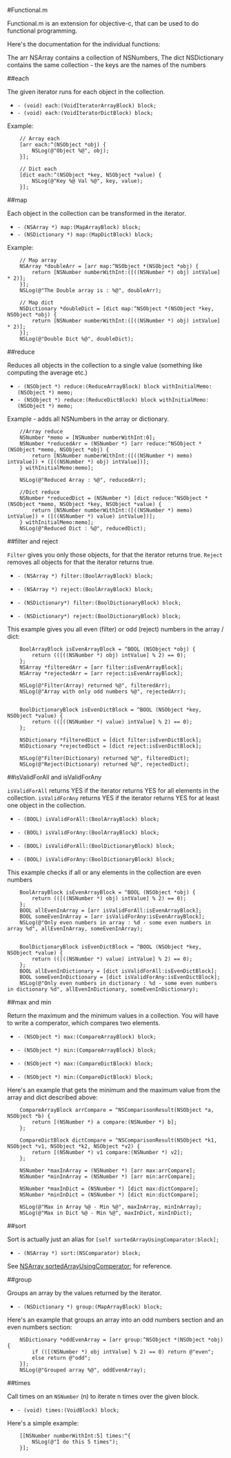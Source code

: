 #Functional.m

Functional.m is an extension for objective-c, that can be used to do functional programming.

Here's the documentation for the individual functions:

The arr NSArray contains a collection of NSNumbers, The dict NSDictionary contains the same collection - the keys are the names of the numbers

##each

The given iterator runs for each object in the collection.

- `- (void) each:(VoidIteratorArrayBlock) block;`
- `- (void) each:(VoidIteratorDictBlock) block;`

Example:

```objc
	// Array each
    [arr each:^(NSObject *obj) {
        NSLog(@"Object %@", obj);
    }];
    
    // Dict each
    [dict each:^(NSObject *key, NSObject *value) {
        NSLog(@"Key %@ Val %@", key, value);
    }];
```

##map

Each object in the collection can be transformed in the iterator.

- `- (NSArray *) map:(MapArrayBlock) block;`
- `- (NSDictionary *) map:(MapDictBlock) block;`

Example:

```objc
	// Map array
    NSArray *doubleArr = [arr map:^NSObject *(NSObject *obj) {
        return [NSNumber numberWithInt:([((NSNumber *) obj) intValue] * 2)];
    }];
    NSLog(@"The Double array is : %@", doubleArr);
    
    // Map dict
    NSDictionary *doubleDict = [dict map:^NSObject *(NSObject *key, NSObject *obj) {
        return [NSNumber numberWithInt:([((NSNumber *) obj) intValue] * 2)];
    }];
    NSLog(@"Double Dict %@", doubleDict);
```

##reduce

Reduces all objects in the collection to a single value (something like computing the average etc.)

- `- (NSObject *) reduce:(ReduceArrayBlock) block withInitialMemo:(NSObject *) memo;`
- `- (NSObject *) reduce:(ReduceDictBlock) block withInitialMemo:(NSObject *) memo;`

Example - adds all NSNumbers in the array or dictionary.

```objc 
	//Array reduce
    NSNumber *memo = [NSNumber numberWithInt:0];
    NSNumber *reducedArr = (NSNumber *) [arr reduce:^NSObject *(NSObject *memo, NSObject *obj) {
        return [NSNumber numberWithInt:([((NSNumber *) memo) intValue]) + ([((NSNumber *) obj) intValue])];
    } withInitialMemo:memo];
    
    NSLog(@"Reduced Array : %@", reducedArr);
    
    //Dict reduce
    NSNumber *reducedDict = (NSNumber *) [dict reduce:^NSObject *(NSObject *memo, NSObject *key, NSObject *value) {
        return [NSNumber numberWithInt:([((NSNumber *) memo) intValue]) + ([((NSNumber *) value) intValue])];
    } withInitialMemo:memo];
    NSLog(@"Reduced Dict : %@", reducedDict);
```

##filter and reject

`Filter` gives you only those objects, for that the iterator returns true. `Reject` removes all objects for that the iterator returns true.

- `- (NSArray *) filter:(BoolArrayBlock) block;`
- `- (NSArray *) reject:(BoolArrayBlock) block;`

- `- (NSDictionary*) filter:(BoolDictionaryBlock) block;`
- `- (NSDictionary*) reject:(BoolDictionaryBlock) block;`

This example gives you all even (filter) or odd (reject) numbers in the array / dict:

```objc
	BoolArrayBlock isEvenArrayBlock = ^BOOL (NSObject *obj) {
        return (([((NSNumber *) obj) intValue] % 2) == 0);
    };
    NSArray *filteredArr = [arr filter:isEvenArrayBlock];
    NSArray *rejectedArr = [arr reject:isEvenArrayBlock];
    
    NSLog(@"Filter(Array) returned %@", filteredArr);
    NSLog(@"Array with only odd numbers %@", rejectedArr);


    BoolDictionaryBlock isEvenDictBlock = ^BOOL (NSObject *key, NSObject *value) {
        return (([((NSNumber *) value) intValue] % 2) == 0);
    };
    
    NSDictionary *filteredDict = [dict filter:isEvenDictBlock];
    NSDictionary *rejectedDict = [dict reject:isEvenDictBlock];

    NSLog(@"Filter(Dictionary) returned %@", filteredDict);
    NSLog(@"Reject(Dictionary) returned %@", rejectedDict);    
```

##isValidForAll and isValidForAny

`isValidForAll` returns YES if the iterator returns YES for all elements in the collection. `isValidForAny` returns YES if the iterator returns YES for at least one object in the collection.

- `- (BOOL) isValidForAll:(BoolArrayBlock) block;`
- `- (BOOL) isValidForAny:(BoolArrayBlock) block;`

- `- (BOOL) isValidForAll:(BoolDictionaryBlock) block;`
- `- (BOOL) isValidForAny:(BoolDictionaryBlock) block;`

This example checks if all or any elements in the collection are even numbers

```objc
	BoolArrayBlock isEvenArrayBlock = ^BOOL (NSObject *obj) {
        return (([((NSNumber *) obj) intValue] % 2) == 0);
    };
    BOOL allEvenInArray = [arr isValidForAll:isEvenArrayBlock];    
    BOOL someEvenInArray = [arr isValidForAny:isEvenArrayBlock];
    NSLog(@"Only even numbers in array : %d - some even numbers in array %d", allEvenInArray, someEvenInArray);


    BoolDictionaryBlock isEvenDictBlock = ^BOOL (NSObject *key, NSObject *value) {
        return (([((NSNumber *) value) intValue] % 2) == 0);
    };
    BOOL allEvenInDictionary = [dict isValidForAll:isEvenDictBlock];    
    BOOL someEvenInDictionary = [dict isValidForAny:isEvenDictBlock];
    NSLog(@"Only even numbers in dictionary : %d - some even numbers in dictionary %d", allEvenInDictionary, someEvenInDictionary);

```

##max and min

Return the maximum and the minimum values in a collection. You will have to write a comperator, which compares two elements.

- `- (NSObject *) max:(CompareArrayBlock) block;`
- `- (NSObject *) min:(CompareArrayBlock) block;`

- `- (NSObject *) max:(CompareDictBlock) block;`
- `- (NSObject *) min:(CompareDictBlock) block;`

Here's an example that gets the minimum and the maximum value from the array and dict described above:

```objc
    CompareArrayBlock arrCompare = ^NSComparisonResult(NSObject *a, NSObject *b) {
        return [(NSNumber *) a compare:(NSNumber *) b];
    };
    
    CompareDictBlock dictCompare = ^NSComparisonResult(NSObject *k1, NSObject *v1, NSObject *k2, NSObject *v2) {
        return [(NSNumber *) v1 compare:(NSNumber *) v2];
    };
    
    NSNumber *maxInArray = (NSNumber *) [arr max:arrCompare];
    NSNumber *minInArray = (NSNumber *) [arr min:arrCompare];
    
    NSNumber *maxInDict = (NSNumber *) [dict max:dictCompare];
    NSNumber *minInDict = (NSNumber *) [dict min:dictCompare];
    
    NSLog(@"Max in Array %@ - Min %@", maxInArray, minInArray);
    NSLog(@"Max in Dict %@ - Min %@", maxInDict, minInDict);
```

##sort

Sort is actually just an alias for `[self sortedArrayUsingComparator:block];`

- `- (NSArray *) sort:(NSComparator) block;`

See [NSArray sortedArrayUsingComperator:](http://developer.apple.com/library/ios/DOCUMENTATION/Cocoa/Reference/Foundation/Classes/NSArray_Class/NSArray.html#//apple_ref/occ/instm/NSArray/sortedArrayUsingComparator:) for reference.

##group

Groups an array by the values returned by the iterator.

- `- (NSDictionary *) group:(MapArrayBlock) block;`

Here's an example that groups an array into an odd numbers section and an even numbers section:

```objc
	NSDictionary *oddEvenArray = [arr group:^NSObject *(NSObject *obj) {
        if (([(NSNumber *) obj intValue] % 2) == 0) return @"even";
        else return @"odd";
    }];
	NSLog(@"Grouped array %@", oddEvenArray);
```

##times

Call times on an `NSNumber` (n) to iterate n times over the given block.

- `- (void) times:(VoidBlock) block;`

Here's a simple example:

```objc
	[[NSNumber numberWithInt:5] times:^{
        NSLog(@"I do this 5 times");
    }];
```